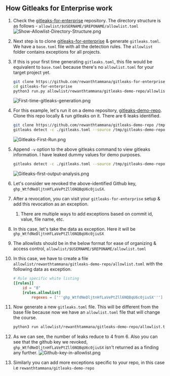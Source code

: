 ## How Gitleaks for Enterprise work

1. Check the [gitleaks-for-enterprise](https://github.com/rewanthtammana/gitleaks-for-enterprise) repository. The directory structure is as follows - `allowlist/$USERNAME/$REPONAME/allowlist.toml`
    ![Show-Allowlist-Directory-Structure.png](https://cdn.hashnode.com/res/hashnode/image/upload/v1653063995509/MXdgcvtBO.png)
2. Next step is to clone [gitleaks-for-enterprise](https://github.com/rewanthtammana/gitleaks-for-enterprise) & generate `gitleaks.toml`. We have a `base.toml` file with all the detection rules. The `allowlist` folder contains exceptions for all projects.
3. If this is your first time generating `gitleaks.toml`, this file would be equivalent to `base.toml` because there's no `allowlist.toml` for your target project yet.
    ```bash
    git clone https://github.com/rewanthtammana/gitleaks-for-enterprise
    cd gitleaks-for-enterprise
    python3 run.py allowlist/rewanthtammana/gitleaks-demo-repo/allowlist.toml > gitleaks.toml
     ```
    ![First-time-gitleaks-generation.png](https://cdn.hashnode.com/res/hashnode/image/upload/v1653064164948/_PavTiKN-.png)
4. For this example, let's run it on a demo repository, [gitleaks-demo-repo](https://github.com/rewanthtammana/gitleaks-demo-repo). Clone this repo locally & run gitleaks on it. There are 6 leaks identified.
    ```bash
    git clone https://github.com/rewanthtammana/gitleaks-demo-repo /tmp/gitleaks-demo-repo
    gitleaks detect -c ./gitleaks.toml --source /tmp/gitleaks-demo-repo
    ```
    ![Gitleaks-First-Run.png](https://cdn.hashnode.com/res/hashnode/image/upload/v1653064100802/1mqGKyZNF.png)
5. Append `-v` option to the above gitleaks command to view gitleaks information. I have leaked dummy values for demo purposes.
    ```bash
    gitleaks detect -c ./gitleaks.toml --source /tmp/gitleaks-demo-repo -v
    ```
    ![Gitleaks-first-output-analysis.png](https://cdn.hashnode.com/res/hashnode/image/upload/v1653064192844/t2GqR1ugD.png)
6. Let's consider we revoked the above-identified Github key, `ghp_WtfdNeDljtnHfLaVePtZll6NQBqU6c0jiuSX`.
7. After a revocation, you can visit your `gitleaks-for-enterprise` setup & add this revocation as an exception.
    1. There are multiple ways to add exceptions based on commit id, value, file name, etc.
9. In this case, let's take the data as exception. Here it will be `ghp_WtfdNeDljtnHfLaVePtZll6NQBqU6c0jiuSX`
9. The allowlists should be in the below format for ease of organizing & access control, `allowlist/$USERNAME/$REPONAME/allowlist.toml`
10. In this case, we have to create a file `allowlist/rewanthtammana/gitleaks-demo-repo/allowlist.toml` with the following data as exception.

    ```toml
    # Rule specific white listing
    [[rules]]
        id = "8"
        [rules.allowlist]
            regexes = ['''ghp_WtfdNeDljtnHfLaVePtZll6NQBqU6c0jiuSX''']
    ```
11. Now generate a new `gitleaks.toml` file. This will be different from the base file because now we have an `allowlist.toml` file that will change the course.
    ```bash
    python3 run allowlist/rewanthtammana/gitleaks-demo-repo/allowlist.toml > gitleaks.toml
    ```
12. As we can see, the number of leaks reduce to 4 from 6. Also you can see that the github key we revoked, `ghp_WtfdNeDljtnHfLaVePtZll6NQBqU6c0jiuSX` isn't returned as a finding any further.
    ![Github-key-in-allowlist.png](https://cdn.hashnode.com/res/hashnode/image/upload/v1653064255272/qYin5eVlD.png)
13. Similarly you can add more exceptions specific to your repo, in this case i.e `rewanthtammana/gitleaks-demo-repo`
